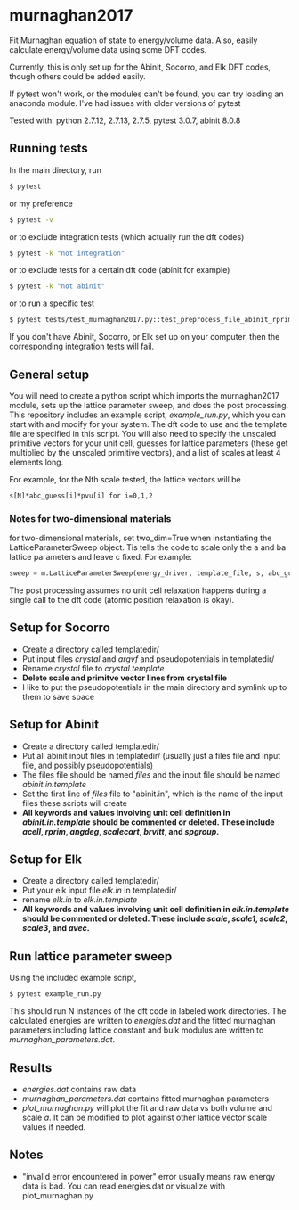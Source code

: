# murnaghan2017
Fit Murnaghan equation of state to energy/volume data. Also, easily calculate energy/volume data using some DFT codes.

Currently, this is only set up for the Abinit, Socorro, and Elk DFT codes, though others could be added easily.

If pytest won't work, or the modules can't be found, you can try loading an anaconda module. I've had issues with older versions of pytest

Tested with: python 2.7.12, 2.7.13, 2.7.5, pytest 3.0.7, abinit 8.0.8

## Running tests
In the main directory, run
```bash
$ pytest
```
or my preference
```bash
$ pytest -v
```
or to exclude integration tests (which actually run the dft codes)
```bash
$ pytest -k "not integration"
```
or to exclude tests for a certain dft code (abinit for example)
```bash
$ pytest -k "not abinit"
```
or to run a specific test
```bash
$ pytest tests/test_murnaghan2017.py::test_preprocess_file_abinit_rprim
```

If you don't have Abinit, Socorro, or Elk set up on your computer, then the corresponding integration tests will fail.

## General setup
You will need to create a python script which imports the murnaghan2017 module, sets up the lattice parameter sweep, and does the post processing. This repository includes an example script, *example_run.py*, which you can start with and modify for your system. The dft code to use and the template file are specified in this script. You will also need to specify the unscaled primitive vectors for your unit cell, guesses for lattice parameters (these get multiplied by the unscaled primitive vectors), and a list of scales at least 4 elements long.

For example, for the Nth scale tested, the lattice vectors will be
```latex
s[N]*abc_guess[i]*pvu[i] for i=0,1,2
```

### Notes for two-dimensional materials
for two-dimensional materials, set two_dim=True when instantiating the LatticeParameterSweep object. Tis tells the code to scale only the a and ba lattice parameters and leave c fixed. For example:
```python
sweep = m.LatticeParameterSweep(energy_driver, template_file, s, abc_guess, prim_vec_unscaled=pvu, two_dim=True)
```
The post processing assumes no unit cell relaxation happens during a single call to the dft code (atomic position relaxation is okay).

## Setup for Socorro
* Create a directory called templatedir/
* Put input files *crystal* and *argvf* and pseudopotentials in templatedir/
* Rename *crystal* file to *crystal.template*
* **Delete scale and primitve vector lines from crystal file**
* I like to put the pseudopotentials in the main directory and symlink up to them to save space

## Setup for Abinit
* Create a directory called templatedir/
* Put all abinit input files in templatedir/ (usually just a files file and input file, and possibly pseudopotentials)
* The files file should be named *files* and the input file should be named *abinit.in.template*
* Set the first line of *files* file to "abinit.in", which is the name of the input files these scripts will create
* **All keywords and values involving unit cell definition in _abinit.in.template_ should be commented or deleted. These include _acell_, _rprim_, _angdeg_, _scalecart_, _brvltt_, and _spgroup_.**

## Setup for Elk
* Create a directory called templatedir/
* Put your elk input file *elk.in* in templatedir/
* rename *elk.in* to *elk.in.template*
* **All keywords and values involving unit cell definition in _elk.in.template_ should be commented or deleted. These include _scale_, _scale1_, _scale2_, _scale3_, and _avec_.**

## Run lattice parameter sweep
Using the included example script,
```bash
$ pytest example_run.py
```
This should run N instances of the dft code in labeled work directories. The calculated energies are written to *energies.dat* and the fitted murnaghan parameters including lattice constant and bulk modulus are written to *murnaghan_parameters.dat*.

## Results
* *energies.dat* contains raw data
* *murnaghan_parameters.dat* contains fitted murnaghan parameters
* *plot_murnaghan.py* will plot the fit and raw data vs both volume and scale *a*. It can be modified to plot against other lattice vector scale values if needed. 

## Notes
* "invalid error encountered in power" error usually means raw energy data is bad. You can read energies.dat or visualize with plot_murnaghan.py
